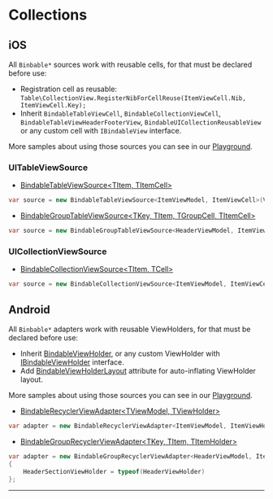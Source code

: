 # Collections

## iOS

All `Binbable*` sources work with reusable cells, for that must be declared before use:

- Registration cell as reusable:
`Table\CollectionView.RegisterNibForCellReuse(ItemViewCell.Nib, ItemViewCell.Key);`
- Inherit `BindableTableViewCell`, `BindableCollectionViewCell`, `BindableTableViewHeaderFooterView`, `BindableUICollectionReusableView` or any custom cell with `IBindableView` interface.

More samples about using those sources you can see in our [Playground](https://github.com/Softeq/XToolkit.WhiteLabel/tree/master/samples/Playground/Playground.iOS/ViewControllers/Collections).

### UITableViewSource

- [BindableTableViewSource<TItem, TItemCell>](xref:Softeq.XToolkit.Bindings.iOS.Bindable.BindableTableViewSource`2)

```cs
var source = new BindableTableViewSource<ItemViewModel, ItemViewCell>(ViewModel.Items);
```

- [BindableGroupTableViewSource<TKey, TItem, TGroupCell, TItemCell>](xref:Softeq.XToolkit.Bindings.iOS.Bindable.BindableGroupCollectionViewSource`4)

```cs
var source = new BindableGroupTableViewSource<HeaderViewModel, ItemViewModel, HeaderViewCell, ItemViewCell>(TableView, ViewModel.Items);
```

### UICollectionViewSource

- [BindableCollectionViewSource<TItem, TCell>](xref:Softeq.XToolkit.Bindings.iOS.Bindable.BindableCollectionViewSource`2)

```cs
var source = new BindableCollectionViewSource<ItemViewModel, ItemViewCell>(ViewModel.Items);
```

## Android

All `Binbable*` adapters work with reusable ViewHolders, for that must be declared before use:

- Inherit [BindableViewHolder](xref:Softeq.XToolkit.Bindings.Droid.Bindable.BindableViewHolder`1), or any custom ViewHolder with [IBindableViewHolder](xref:Softeq.XToolkit.Bindings.Droid.Bindable.IBindableViewHolder) interface.
- Add [BindableViewHolderLayout](xref:Softeq.XToolkit.Bindings.Droid.Bindable.BindableViewHolderLayoutAttribute) attribute for auto-inflating ViewHolder layout.

More samples about using those sources you can see in our [Playground](https://github.com/Softeq/XToolkit.WhiteLabel/tree/master/samples/Playground/Playground.Droid/Views/Collections).

- [BindableRecyclerViewAdapter<TViewModel, TViewHolder>](xref:Softeq.XToolkit.Bindings.Droid.Bindable.BindableRecyclerViewAdapter`2)

```cs
var adapter = new BindableRecyclerViewAdapter<ItemViewModel, ItemViewHolder>(ViewModel.Items);
```

- [BindableGroupRecyclerViewAdapter<TKey, TItem, TItemHolder>](xref:Softeq.XToolkit.Bindings.Droid.Bindable.BindableRecyclerViewAdapter`3)

```cs
var adapter = new BindableGroupRecyclerViewAdapter<HeaderViewModel, ItemViewModel, ItemViewHolder>(ViewModel.Items)
{
    HeaderSectionViewHolder = typeof(HeaderViewHolder)
};
```

---
